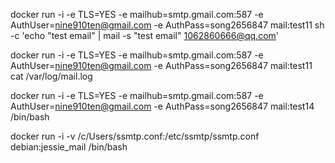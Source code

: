 docker run -i -e TLS=YES -e mailhub=smtp.gmail.com:587 -e AuthUser=nine910ten@gmail.com -e AuthPass=song2656847 mail:test11 sh -c 'echo "test email" | mail -s "test email" 1062860666@qq.com'

docker run -i -e TLS=YES -e mailhub=smtp.gmail.com:587 -e AuthUser=nine910ten@gmail.com -e AuthPass=song2656847 mail:test11 cat /var/log/mail.log


docker run -i -e TLS=YES -e mailhub=smtp.gmail.com:587 -e AuthUser=nine910ten@gmail.com -e AuthPass=song2656847 mail:test14 /bin/bash

docker run -i -v /c/Users/ssmtp.conf:/etc/ssmtp/ssmtp.conf debian:jessie_mail /bin/bash
